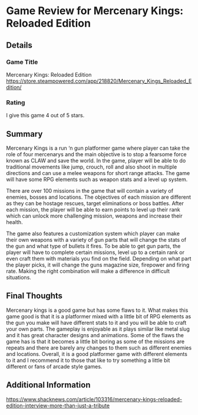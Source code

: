 # Game Review for Mercenary Kings: Reloaded Edition

## Details

### Game Title
Mercenary Kings: Reloaded Edition
https://store.steampowered.com/app/218820/Mercenary_Kings_Reloaded_Edition/

### Rating
I give this game 4 out of 5 stars.

## Summary
Mercenary Kings is a run ‘n gun platformer game where player can take the role of four mercenarys and the main objective is to stop a fearsome force known as CLAW and save the world. In the game, player will be able to do traditional movements like jump, crouch, roll and also shoot in multiple directions and can use a melee weapons for short range attacks. The game will have some RPG elements such as weapon stats and a level up system.

There are over 100 missions in the game that will contain a variety of enemies, bosses and locations. The objectives of each mission are different as they can be hostage rescues, target eliminations or boss battles. After each mission, the player will be able to earn points to level up their rank which can unlock more challenging mission, weapons and increase their health.

The game also features a customization system which player can make their own weapons with a variety of gun parts that will change the stats of the gun and what type of bullets it fires. To be able to get gun parts, the player will have to complete certain missions, level up to a certain rank or even craft them with materials you find on the field. Depending on what part the player picks, it will change the guns magazine size, firepower and firing rate. Making the right combination will make a difference in difficult situations.


## Final Thoughts
Mercenary kings is a good game but has some flaws to it. What makes this game good is that it is a platformer mixed with a little bit of RPG elements as the gun you make will have different stats to it and you will be able to craft your own parts. The gameplay is enjoyable as it plays similar like metal slug and it has great character designs and animations. Some of the flaws the game has is that it becomes a little bit boring as some of the missions are repeats and there are barely any changes to them such as different enemies and locations. Overall, it is a good platformer game with different elements to it and I recommend it to those that like to try something a little bit different or fans of arcade style games.

## Additional Information
https://www.shacknews.com/article/103316/mercenary-kings-reloaded-edition-interview-more-than-just-a-tribute
